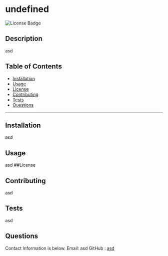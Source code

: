 # undefined
  ![License Badge]()
  ## Description
  asd
  ## Table of Contents
  * [Installation](##Installation)
  * [Usage](##Usage)
  * [License](##license)
  * [Contributing](##Contributing)
  * [Tests](##Tests)
  * [Questions](##Questions)
  ***
  ## Installation
  asd
  ## Usage
  asd
  ##License 
  ## Contributing
  asd
  ## Tests
  asd
  
  ## Questions
  Contact Information is below. 
  Email: asd 
  GitHub : [asd](https://github.com/asd)
